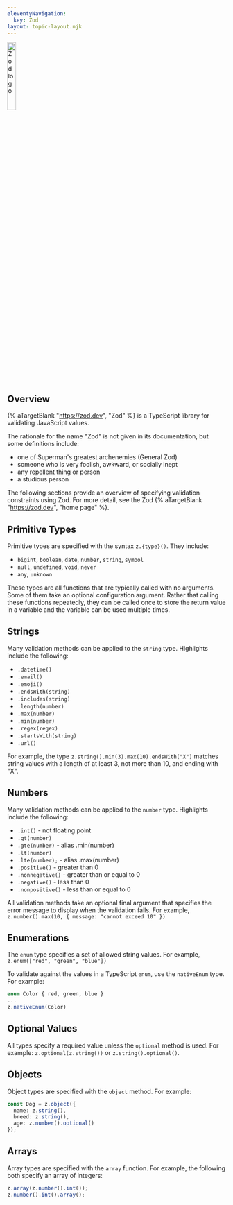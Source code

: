 ```yaml
---
eleventyNavigation:
  key: Zod
layout: topic-layout.njk
---
```


<style>
  img {
    border: 1px solid gray;
  }
</style>

<img alt="Zod logo" style="border: none; width: 20%"
  src="/blog/assets/zod-logo.svg?v={{pkg.version}}"
  title="Hono logo">

## Overview

{% aTargetBlank "https://zod.dev", "Zod" %} is a TypeScript library
for validating JavaScript values.

The rationale for the name "Zod" is not given in its documentation,
but some definitions include:

- one of Superman's greatest archenemies (General Zod)
- someone who is very foolish, awkward, or socially inept
- any repellent thing or person
- a studious person

The following sections provide an overview
of specifying validation constraints using Zod.
For more detail, see the Zod {% aTargetBlank "https://zod.dev", "home page" %}.

## Primitive Types

Primitive types are specified with the syntax `z.{type}()`.
They include:

- `bigint`, `boolean`, `date`, `number`, `string`, `symbol`
- `null`, `undefined`, `void`, `never`
- `any`, `unknown`

These types are all functions that are typically called with no arguments.
Some of them take an optional configuration argument.
Rather that calling these functions repeatedly,
they can be called once to store the return value in a variable
and the variable can be used multiple times.

## Strings

Many validation methods can be applied to the `string` type.
Highlights include the following:

- `.datetime()`
- `.email()`
- `.emoji()`
- `.endsWith(string)`
- `.includes(string)`
- `.length(number)`
- `.max(number)`
- `.min(number)`
- `.regex(regex)`
- `.startsWith(string)`
- `.url()`

For example, the type `z.string().min(3).max(10).endsWith("X")`
matches string values with a length of at least 3, not more than 10,
and ending with "X".

## Numbers

Many validation methods can be applied to the `number` type.
Highlights include the following:

- `.int()` - not floating point
- `.gt(number)`
- `.gte(number)` - alias .min(number)
- `.lt(number)`
- `.lte(number);` - alias .max(number)
- `.positive()` - greater than 0
- `.nonnegative()` - greater than or equal to 0
- `.negative()` - less than 0
- `.nonpositive()` - less than or equal to 0

All validation methods take an optional final argument that
specifies the error message to display when the validation fails.
For example, `z.number().max(10, { message: "cannot exceed 10" })`

## Enumerations

The `enum` type specifies a set of allowed string values.
For example, `z.enum(["red", "green", "blue"])`

To validate against the values in a TypeScript `enum`,
use the `nativeEnum` type. For example:

```ts
enum Color { red, green, blue }
...
z.nativeEnum(Color)
```

## Optional Values

All types specify a required value unless the `optional` method is used.
For example: `z.optional(z.string())` or `z.string().optional()`.

## Objects

Object types are specified with the `object` method.
For example:

```ts
const Dog = z.object({
  name: z.string(),
  breed: z.string(),
  age: z.number().optional()
});
```

## Arrays

Array types are specified with the `array` function.
For example, the following both specify an array of integers:

```ts
z.array(z.number().int());
z.number().int().array();
```
